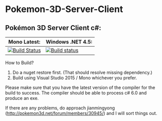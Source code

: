 # Pokemon-3D-Server-Client

## Pokémon 3D Server Client c#:
**Mono Latest:** | **Windows .NET 4.5:**
---------------- | ---------------------
[![Build Status](https://travis-ci.org/jianmingyong/Pokemon-3D-Server-Client.svg?branch=master)](https://travis-ci.org/jianmingyong/Pokemon-3D-Server-Client) | [![Build status](https://ci.appveyor.com/api/projects/status/etgwvbwvl5s0f96j?svg=true)](https://ci.appveyor.com/project/jianmingyong/pokemon-3d-server-client)

How to Build?

1. Do a nuget restore first. (That should resolve missing dependency.)
2. Build using Visual Studio 2015 / Mono whichever you prefer.

Please make sure that you have the latest version of the compiler for the build to success.
The compiler should be able to process c# 6.0 and produce an exe.

If there are any problems, do approach jianmingyong (http://pokemon3d.net/forum/members/30945/) and I will sort things out.
